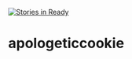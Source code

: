 [![Stories in Ready](https://badge.waffle.io/apologeticcookie/apologeticcookie.png?label=ready&title=Ready)](https://waffle.io/apologeticcookie/apologeticcookie)
# apologeticcookie